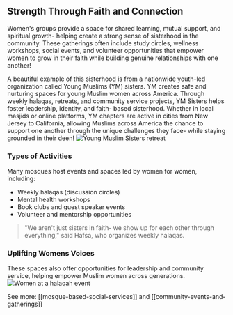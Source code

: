 
## Strength Through Faith and Connection
Women's groups provide a space for shared learning, mutual support, and spiritual growth- helping create a strong sense of sisterhood in the community. These gatherings often include study circles, wellness workshops, social events, and volunteer opportunities that empower women to grow in their faith while building genuine relationships with one another!

A beautiful example of this sisterhood is from a nationwide youth-led organization called Young Muslims (YM) sisters. YM creates safe and nurturing spaces for young Muslim women across America. Through weekly halaqas, retreats, and community service projects, YM Sisters helps foster leadership, identity, and faith- based sisterhood. Whether in local masjids or online platforms, YM chapters are active in cities from New Jersey to California, allowing Muslims across America the chance to support one another through the unique challenges they face- while staying grounded in their deen!
![Young Muslim Sisters retreat](https://ymsisters.com/wp-content/uploads/2024/04/94d87ad5-b299-441c-82d5-7752c50a711c-jpg.webp)

### Types of Activities
Many mosques host events and spaces led by women for women, including:
- Weekly halaqas (discussion circles)
- Mental health workshops
- Book clubs and guest speaker events
- Volunteer and mentorship opportunities
>"We aren't just sisters in faith- we show up for each other through everything," said Hafsa, who organizes weekly halaqas.

### Uplifting Womens Voices
These spaces also offer opportunities for leadership and community service, helping empower Muslim women across generations.
![Women at a halaqah event](https://i.pinimg.com/736x/2d/6a/e6/2d6ae6cb0a7b51ad0c0b31d7504100a8.jpg)

See more: [[mosque-based-social-services]] and [[community-events-and-gatherings]]